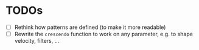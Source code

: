 # TODOs

- [ ] Rethink how patterns are defined (to make it more readable)
- [ ] Rewrite the `crescendo` function to work on any parameter, e.g. to shape velocity, filters, …
